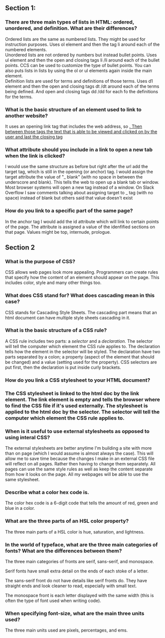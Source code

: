 <html>
  <body>
<h2>Section 1:</h2>

<h3>There are three main types of lists in HTML: ordered, unordered, and definition. What are their differences?</h3>
  <p>Ordered lists are the same as numbered lists. They might be used for instruction purposes. Uses ol element and then the tag li around each of the numbered elements.<br />Unordered lists are not ordered by numbers but instead bullet points. Uses ul element and then the open and closing tags li /li around each of the bullet points. CCS can be used to customize the type of bullet points. You can also puts lists in lists by using the ol or ul elements again inside the main element.<br />Definition lists are used for terms and definitions of those terms. Uses d1 element and then the open and closing tags dt /dt around each of the terms being defined. And open and closing tags dd /dd for each fo the definitions for the terms.</p>

<h3>What is the basic structure of an element used to link to another website?</h3>
  <p>It uses an opening link tag <a> that includes the web address, so <a href="...Web Address....">. Then between those tags the text that is able to be viewed and clicked on by the user and last the closing tag </a></p>

<h3>What attribute should you include in a link to open a new tab when the link is clicked?</h3>
  <p>I would use the same structure as before but right after the url add the target tag, which is still in the opening (or anchor) tag. I would assign the target attribute the value of "_ blank" (with no space in between the underscore and blank). This tells the web to open up a blank tab or window. Most browser systems will open a new tag instead of a window. On Slack Overflow I saw comments talking about assigning target to _ tag (with no space) instead of blank but others said that value doesn't exist</p>

<h3>How do you link to a specific part of the same page?</h3>
  <p>In the anchor tag I would add the id attribute which will link to certain points of the page. The attribute is assigned a value of the idenfified sections on that page. Values might be top, internude, prologue.</p>

<h2>Section 2</h2>

<h3>What is the purpose of CSS?</h3>
  <p>CSS allows web pages look more appealing. Programmers can create rules that specify how the content of an element should appear on the page. This includes color, style and many other things too.</p>

<h3>What does CSS stand for? What does cascading mean in this case?</h3>
  <p>CSS stands for Cascading Style Sheets. The cascading part means that an html document can have multiple style sheets cascading in it.</p>

<h3>What is the basic structure of a CSS rule?</h3>
  <p>A CSS rule includes two parts: a <i>selector</i> and a <i>declaration.</i> The selector will tell the computer which element the CSS rule applies to. The declaration tells how the element in the selector will be styled. The declaration have two parts separated by a colon; a property (aspect of the element that should be changed) and a value (setting used for the property). CSS selectors are put first, then the declaration is put inside curly brackets.</p>

<h3>How do you link a CSS stylesheet to your HTML document?<h3>
  <p>The CSS stylesheet is linked to the html doc by the link element. The link element is empty and tells the browser where to find the CSS file if it's used externally. The stylesheet is applied to the html doc by the selector. The selector will tell the computer which element the CSS rule applies to.</p>

<h3>When is it useful to use external stylesheets as opposed to using interal CSS?</h3>
  <p>The external stylesheets are better anytime I'm building a site with more than on page (which I would assume is almost always the case). This will allow me to save time because the changes I make in an external CSS file will reflect on all pages. Rather then having to change them separately. All pages can use the same style rules as well as keep the content separate from how it looks on the page. All my webpages will be able to use the same stylesheet.</p>

<h3>Describe what a color hex code is.</h3>
  <p>The color hex code is a 6-digit code that tells the amount of red, green and blue in a color.</p>

<h3>What are the three parts of an HSL color property?</h3>
  <p>The three main parts of a HSL color is hue, saturation, and lightness.</p>

<h3>In the world of typeface, what are the three main categories of fonts? What are the differences between them?</h3>
  <p>The three main categories of fronts are serif, sans-serif, and monospace.</p>
  <p>Serif fonts have small extra detail on the ends of each stoke of a letter.</p>
  <p>The sans-serif front do not have details like serif fronts do. They have straight ends and look cleaner to read, especially with small text.</p>
  <p>The monospace front is each letter displayed with the same width (this is often the type of font used when writing code).</p>

<h3>When specifying font-size, what are the main three units used?</h3>
  <p>The three main units used are pixels, percentages, and ems.</p>
